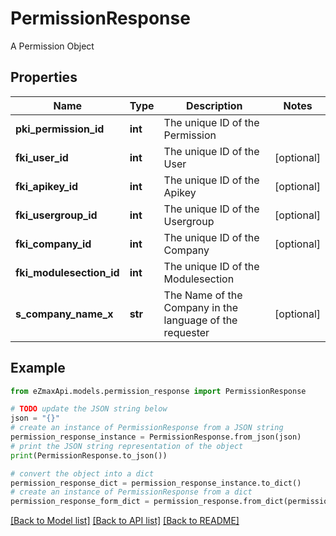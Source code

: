 # PermissionResponse

A Permission Object

## Properties

Name | Type | Description | Notes
------------ | ------------- | ------------- | -------------
**pki_permission_id** | **int** | The unique ID of the Permission | 
**fki_user_id** | **int** | The unique ID of the User | [optional] 
**fki_apikey_id** | **int** | The unique ID of the Apikey | [optional] 
**fki_usergroup_id** | **int** | The unique ID of the Usergroup | [optional] 
**fki_company_id** | **int** | The unique ID of the Company | [optional] 
**fki_modulesection_id** | **int** | The unique ID of the Modulesection | 
**s_company_name_x** | **str** | The Name of the Company in the language of the requester | [optional] 

## Example

```python
from eZmaxApi.models.permission_response import PermissionResponse

# TODO update the JSON string below
json = "{}"
# create an instance of PermissionResponse from a JSON string
permission_response_instance = PermissionResponse.from_json(json)
# print the JSON string representation of the object
print(PermissionResponse.to_json())

# convert the object into a dict
permission_response_dict = permission_response_instance.to_dict()
# create an instance of PermissionResponse from a dict
permission_response_form_dict = permission_response.from_dict(permission_response_dict)
```
[[Back to Model list]](../README.md#documentation-for-models) [[Back to API list]](../README.md#documentation-for-api-endpoints) [[Back to README]](../README.md)


